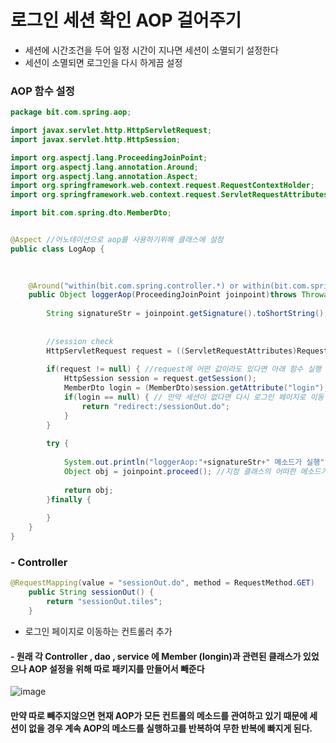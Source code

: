 # 로그인 세션 확인 AOP 걸어주기
- 세션에 시간조건을 두어 일정 시간이 지나면 세션이 소멸되기 설정한다
- 세션이 소멸되면 로그인을 다시 하게끔 설정
### AOP 함수 설정
```java
package bit.com.spring.aop;

import javax.servlet.http.HttpServletRequest;
import javax.servlet.http.HttpSession;

import org.aspectj.lang.ProceedingJoinPoint;
import org.aspectj.lang.annotation.Around;
import org.aspectj.lang.annotation.Aspect;
import org.springframework.web.context.request.RequestContextHolder;
import org.springframework.web.context.request.ServletRequestAttributes;

import bit.com.spring.dto.MemberDto;


@Aspect	//어노테이션으로 aop를 사용하기위해 클래스에 설정
public class LogAop {

	
	
	@Around("within(bit.com.spring.controller.*) or within(bit.com.spring.dao.impl.*)") //아까 xml의 around이며 실행할 callback함수에 붙여준다
	public Object loggerAop(ProceedingJoinPoint joinpoint)throws Throwable {
		
		String signatureStr = joinpoint.getSignature().toShortString();
		
		
		//session check
		HttpServletRequest request = ((ServletRequestAttributes)RequestContextHolder.currentRequestAttributes()).getRequest(); //현재 rquest에 들어가 있는 모든 컨텐츠를 가져온다
		
		if(request != null) { //request에 어떤 값이라도 있다면 아래 함수 실행
			HttpSession session = request.getSession();
			MemberDto login = (MemberDto)session.getAttribute("login");	//세션이 남아있는지 체크
			if(login == null) { // 만약 세션이 없다면 다시 로그인 페이지로 이동
				return "redirect:/sessionOut.do";
			}
		}
		
		try {
			
			System.out.println("loggerAop:"+signatureStr+" 메소드가 실행");
			Object obj = joinpoint.proceed(); //지정 클래스의 어떠한 메소드가 실행 시
			
			return obj;
		}finally {
			
		}
	}
}
```
### - Controller
```java
@RequestMapping(value = "sessionOut.do", method = RequestMethod.GET)
	public String sessionOut() {
		return "sessionOut.tiles";
	}
```
- 로그인 페이지로 이동하는 컨트롤러 추가

#### - 원래 각 Controller , dao , service 에 Member (longin)과 관련된 클래스가 있었으나 AOP 설정을 위해 따로 패키지를 만들어서 빼준다<br>
![image](https://user-images.githubusercontent.com/65350890/92718915-6c438200-f39d-11ea-834b-ae19aeba1b1d.png)

#### 만약 따로 빼주지않으면 현재 AOP가 모든 컨트롤의 메소드를 관여하고 있기 때문에 세션이 없을 경우 계속 AOP의 메소드를 실행하고를 반복하여 무한 반복에 빠지게 된다.
